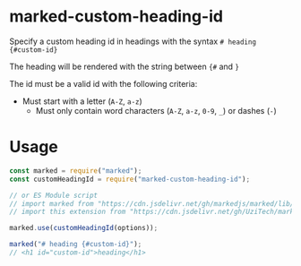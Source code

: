 # marked-custom-heading-id

Specify a custom heading id in headings with the syntax `# heading {#custom-id}`

The heading will be rendered with the string between `{#` and `}`

The id must be a valid id with the following criteria:

  - Must start with a letter (`A-Z`, `a-z`)
	- Must only contain word characters (`A-Z`, `a-z`, `0-9`, `_`) or dashes (`-`)

# Usage

```js
const marked = require("marked");
const customHeadingId = require("marked-custom-heading-id");

// or ES Module script
// import marked from "https://cdn.jsdelivr.net/gh/markedjs/marked/lib/marked.esm.js";
// import this extension from "https://cdn.jsdelivr.net/gh/UziTech/marked-custom-heading-id/lib/index.mjs";

marked.use(customHeadingId(options));

marked("# heading {#custom-id}");
// <h1 id="custom-id">heading</h1>
```
